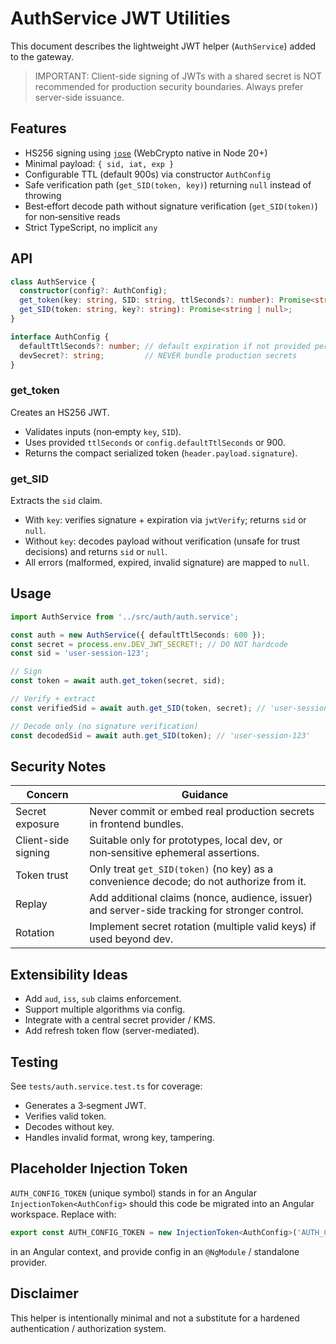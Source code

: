 # AuthService JWT Utilities

This document describes the lightweight JWT helper (`AuthService`) added to the gateway.

> IMPORTANT: Client-side signing of JWTs with a shared secret is NOT recommended for production security boundaries. Always prefer server-side issuance.

## Features

- HS256 signing using [`jose`](https://github.com/panva/jose) (WebCrypto native in Node 20+)
- Minimal payload: `{ sid, iat, exp }`
- Configurable TTL (default 900s) via constructor `AuthConfig`
- Safe verification path (`get_SID(token, key)`) returning `null` instead of throwing
- Best‑effort decode path without signature verification (`get_SID(token)`) for non‑sensitive reads
- Strict TypeScript, no implicit `any`

## API

```ts
class AuthService {
  constructor(config?: AuthConfig);
  get_token(key: string, SID: string, ttlSeconds?: number): Promise<string>;
  get_SID(token: string, key?: string): Promise<string | null>;
}

interface AuthConfig {
  defaultTtlSeconds?: number; // default expiration if not provided per call
  devSecret?: string;         // NEVER bundle production secrets
}
```

### get_token
Creates an HS256 JWT.
- Validates inputs (non‑empty `key`, `SID`).
- Uses provided `ttlSeconds` or `config.defaultTtlSeconds` or 900.
- Returns the compact serialized token (`header.payload.signature`).

### get_SID
Extracts the `sid` claim.
- With `key`: verifies signature + expiration via `jwtVerify`; returns `sid` or `null`.
- Without `key`: decodes payload without verification (unsafe for trust decisions) and returns `sid` or `null`.
- All errors (malformed, expired, invalid signature) are mapped to `null`.

## Usage

```ts
import AuthService from '../src/auth/auth.service';

const auth = new AuthService({ defaultTtlSeconds: 600 });
const secret = process.env.DEV_JWT_SECRET!; // DO NOT hardcode
const sid = 'user-session-123';

// Sign
const token = await auth.get_token(secret, sid);

// Verify + extract
const verifiedSid = await auth.get_SID(token, secret); // 'user-session-123'

// Decode only (no signature verification)
const decodedSid = await auth.get_SID(token); // 'user-session-123'
```

## Security Notes

| Concern | Guidance |
|---------|----------|
| Secret exposure | Never commit or embed real production secrets in frontend bundles. |
| Client-side signing | Suitable only for prototypes, local dev, or non‑sensitive ephemeral assertions. |
| Token trust | Only treat `get_SID(token)` (no key) as a convenience decode; do not authorize from it. |
| Replay | Add additional claims (nonce, audience, issuer) and server-side tracking for stronger control. |
| Rotation | Implement secret rotation (multiple valid keys) if used beyond dev. |

## Extensibility Ideas
- Add `aud`, `iss`, `sub` claims enforcement.
- Support multiple algorithms via config.
- Integrate with a central secret provider / KMS.
- Add refresh token flow (server-mediated).

## Testing
See `tests/auth.service.test.ts` for coverage:
- Generates a 3‑segment JWT.
- Verifies valid token.
- Decodes without key.
- Handles invalid format, wrong key, tampering.

## Placeholder Injection Token
`AUTH_CONFIG_TOKEN` (unique symbol) stands in for an Angular `InjectionToken<AuthConfig>` should this code be migrated into an Angular workspace. Replace with:

```ts
export const AUTH_CONFIG_TOKEN = new InjectionToken<AuthConfig>('AUTH_CONFIG');
```

in an Angular context, and provide config in an `@NgModule` / standalone provider.

## Disclaimer
This helper is intentionally minimal and not a substitute for a hardened authentication / authorization system.

